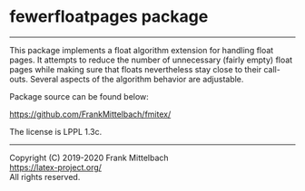 # fewerfloatpages package

-----

This package implements a float algorithm extension for handling float
pages. It attempts to reduce the number of unnecessary (fairly empty)
float pages while making sure that floats nevertheless stay close to
their call-outs. Several aspects of the algorithm behavior are
adjustable.

Package source can be found below:

https://github.com/FrankMittelbach/fmitex/

The license is LPPL 1.3c.

-----

Copyright (C) 2019-2020 Frank Mittelbach<br />
<https://latex-project.org/> <br />
All rights reserved.


